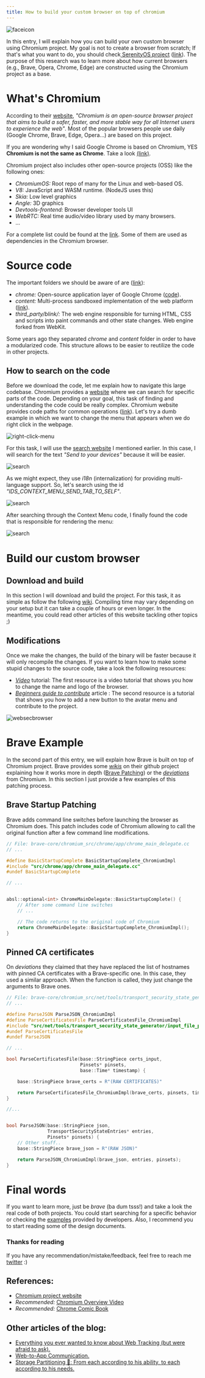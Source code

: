 ```yaml
---
title: How to build your custom browser on top of chromium
---
```


<div class="balloon_l">
  <div class="faceicon"><img src="../icon/otter_says.png" alt="faceicon" ></div>
  <p class="says">
  In this entry, I will explain how you can build your own custom browser using Chromium project. My goal is not to create a browser from scratch; If that's what you want to do, you should check<a href="https://serenityos.org/" style="display:inline"> SerenityOS project</a> (<a href="https://awesomekling.github.io/Ladybird-a-new-cross-platform-browser-project/">link</a>). The purpose of this research was to learn more about how current browsers (e.g., Brave, Opera, Chrome, Edge) are constructed using the Chromium project as a base.
  </p>
</div>

# What's Chromium

According to their [website](https://www.chromium.org/Home/), _"Chromium is an open-source browser project that aims to build a safer, faster, and more stable way for all Internet users to experience the web"_. Most of the popular browsers people use daily (Google Chrome, Brave, Edge, Opera...) are based on this project.

<div class="column" title="Chromium vs Google Chrome">
  <div style="overflow: hidden">
    <div style="float: left;">
        If you are wondering why I said Google Chrome is based on Chromium, YES <b> Chromium is not the same as Chrome</b>. Take a look <a href="https://chromium.googlesource.com/chromium/src.git/+/HEAD/docs/chromium_browser_vs_google_chrome.md">(link)</a>.
    </div>
  </div>
</div>

Chromium project also includes other open-source projects (OSS) like the following ones:

-   _ChromiumOS:_ Root repo of many for the Linux and web-based OS.
-   _V8:_ JavaScript and WASM runtime. (NodeJS uses this)
-   _Skia:_ Low level graphics
-   _Angle:_ 3D graphics
-   _Devtools-frontend:_ Browser developer tools UI
-   _WebRTC:_ Real time audio/video library used by many browsers.
-   ...

For a complete list could be found at the [link](https://chromium.googlesource.com/). Some of them are used as dependencies in the Chromium browser.

# Source code

The important folders we should be aware of are ([link](https://www.chromium.org/developers/how-tos/getting-around-the-chrome-source-code/)):

-   _chrome:_ Open-source application layer of Google Chrome ([code](https://source.chromium.org/chromium/chromium/src/+/main:chrome/)).
-   _content:_ Multi-process sandboxed implementation of the web platform ([link](https://chromium.googlesource.com/chromium/src/+/HEAD/content/README.md)).
-   _third_party/blink/:_ The web engine responsible for turning HTML, CSS and scripts into paint commands and other state changes. Web engine forked from WebKit.

Some years ago they separated _chrome_ and _content_ folder in order to have a modularized code. This structure allows to be easier to reutilize the code in other projects.

## How to search on the code

Before we download the code, let me explain how to navigate this large codebase. Chromium provides a [website](https://source.chromium.org/chromium) where we can search for specific parts of the code. Depending on your goal, this task of finding and understanding the code could be really complex. Chromium website provides code paths for common operations ([link](https://www.chromium.org/developers/how-tos/getting-around-the-chrome-source-code/#code-paths-for-common-operations)). Let's try a dumb example in which we want to change the menu that appears when we do right click in the webpage.

![right-click-menu](/browser/custom.browser/right_click_menu.png)

For this task, I will use the [search website](https://source.chromium.org/chromium) I mentioned earlier. In this case, I will search for the text _"Send to your devices"_ because it will be easier.

![search](/browser/custom.browser/search_text.png)

As we might expect, they use _i18n_ (internalization) for providing multi-language support. So, let's search using the id _"IDS_CONTEXT_MENU_SEND_TAB_TO_SELF"_.

![search](/browser/custom.browser/search_id.png)

After searching through the Context Menu code, I finally found the code that is responsible for rendering the menu:

![search](/browser/custom.browser/search_code.png)

# Build our custom browser

## Download and build

In this section I will download and build the project. For this task, it as simple as follow the following [wiki](https://github.com/chromium/chromium/blob/main/docs/linux/build_instructions.md). Compiling time may vary depending on your setup but it can take a couple of hours or even longer. In the meantime, you could read other articles of this website tackling other topics ;)

## Modifications

Once we make the changes, the build of the binary will be faster because it will only recompile the changes. If you want to learn how to make some stupid changes to the source code, take a look the following resources:

-   _[Video](https://www.youtube.com/watch?v=p34rr443eE0)_ tutorial: The first resource is a video tutorial that shows you how to change the name and logo of the browser.
-   _[Beginners guide to contribute](https://meowni.ca/posts/chromium-101/)_ article : The second resource is a tutorial that shows you how to add a new button to the avatar menu and contribute to the project.

![websecbrowser](/browser/custom.browser/websecbrowser.png)

# Brave Example

In the second part of this entry, we will explain how Brave is built on top of Chromium project. Brave provides some [_wikis_](https://github.com/brave/brave-browser/wiki) on their github project explaining how it works more in depth ([Brave Patching](https://github.com/brave/brave-browser/wiki/Patching-Chromium)) or the [_deviations_](<https://github.com/brave/brave-browser/wiki/Deviations-from-Chromium-(features-we-disable-or-remove)>) from Chromium. In this section I just provide a few examples of this patching process.

## Brave Startup Patching

Brave adds command line switches before launching the browser as Chromium does. This patch includes code of Chromium allowing to call the original function after a few command line modifications.

```C++
// File: brave-core/chromium_src/chrome/app/chrome_main_delegate.cc
// ...

#define BasicStartupComplete BasicStartupComplete_ChromiumImpl
#include "src/chrome/app/chrome_main_delegate.cc"
#undef BasicStartupComplete

// ...


absl::optional<int> ChromeMainDelegate::BasicStartupComplete() {
    // After some command line switches
    // ...

    // The code returns to the original code of Chromium
    return ChromeMainDelegate::BasicStartupComplete_ChromiumImpl();
}

```

## Pinned CA certificates

On _deviations_ they claimed that they have replaced the list of hostnames with pinned CA certificates with a Brave-specific one. In this case, they used a similar approach. When the function is called, they just change the arguments to Brave ones.

```C++
// File: brave-core/chromium_src/net/tools/transport_security_state_generator/input_file_parsers.cc
// ...

#define ParseJSON ParseJSON_ChromiumImpl
#define ParseCertificatesFile ParseCertificatesFile_ChromiumImpl
#include "src/net/tools/transport_security_state_generator/input_file_parsers.cc"
#undef ParseCertificatesFile
#undef ParseJSON

// ...

bool ParseCertificatesFile(base::StringPiece certs_input,
                           Pinsets* pinsets,
                           base::Time* timestamp) {

    base::StringPiece brave_certs = R"(RAW CERTIFICATES)"

    return ParseCertificatesFile_ChromiumImpl(brave_certs, pinsets, timestamp);
}

//...


bool ParseJSON(base::StringPiece json,
               TransportSecurityStateEntries* entries,
               Pinsets* pinsets) {
    // Other stuff..
    base::StringPiece brave_json = R"(RAW JSON)"

    return ParseJSON_ChromiumImpl(brave_json, entries, pinsets);
}

```

# Final words

If you want to learn more, just be _brave_ (ba dum tsss!) and take a look the real code of both projects. You could start searching for a specific behavior or checking the [examples](https://www.chromium.org/developers/how-tos/getting-around-the-chrome-source-code/#code-paths-for-common-operations) provided by developers. Also, I recommend you to start reading some of the design documents.

### Thanks for reading
If you have any recommendation/mistake/feedback, feel free to reach me [twitter](https://twitter.com/alberto_fdr) :)

## References:

-   [Chromium project website](https://www.chromium.org/chromium-projects/)
-   _Recommended:_ [Chromium Overview Video](https://www.youtube.com/watch?v=u11lbUWEeYI)
-   _Recommended:_ [Chrome Comic Book](https://www.google.com/googlebooks/chrome/)

## Other articles of the blog:

-   [Everything you ever wanted to know about Web Tracking (but were afraid to ask).](https://albertofdr.github.io/web-security-class/advanced/web.tracking)
-   [Web-to-App Communication.](https://albertofdr.github.io/web-security-class/browser/web.to.app)
-   [Storage Partitioning 📂: From each according to his ability, to each according to his needs.](https://albertofdr.github.io/web-security-class/incoming/storage.partitioning)
